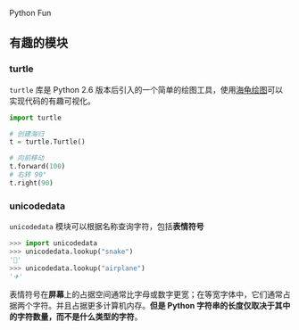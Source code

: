  Python Fun

## 有趣的模块

### turtle
`turtle` 库是 Python 2.6 版本后引入的一个简单的绘图工具，使用[海龟绘图](https://docs.python.org/zh-cn/3.7/library/turtle.html)可以实现代码的有趣可视化。

```python
import turtle

# 创建海归
t = turtle.Turtle()

# 向前移动
t.forward(100)
# 右转 90°
t.right(90)
```

### unicodedata
`unicodedata` 模块可以根据名称查询字符，包括**表情符号**

```python
>>> import unicodedata
>>> unicodedata.lookup("snake")
'🐍'
>>> unicodedata.lookup("airplane")
'✈'
```

表情符号在**屏幕**上的占据空间通常比字母或数字更宽；在等宽字体中，它们通常占据两个字符。并且占据更多计算机内存。**但是 Python 字符串的长度仅取决于其中的字符数量，而不是什么类型的字符**。